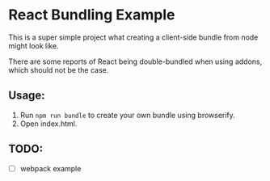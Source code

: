 # React Bundling Example

This is a super simple project what creating a client-side bundle from node might look like.

There are some reports of React being double-bundled when using addons, which should not be the case.

## Usage:

1. Run `npm run bundle` to create your own bundle using browserify.
2. Open index.html.

## TODO:

- [ ] webpack example
